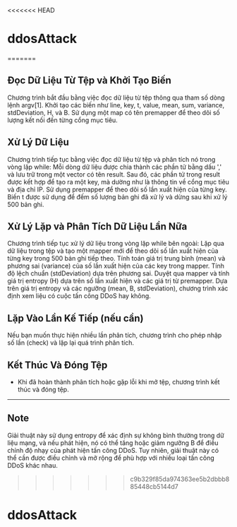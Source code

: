 <<<<<<< HEAD
# ddosAttack
=======
## Đọc Dữ Liệu Từ Tệp và Khởi Tạo Biến
Chương trình bắt đầu bằng việc đọc dữ liệu từ tệp thông qua tham số dòng lệnh argv[1].
Khởi tạo các biến như line, key, t, value, mean, sum, variance, stdDeviation, H, và B.
Sử dụng một map có tên premapper để theo dõi số lượng kết nối đến từng cổng mục tiêu.
## Xử Lý Dữ Liệu
Chương trình tiếp tục bằng việc đọc dữ liệu từ tệp và phân tích nó trong vòng lặp while:
Mỗi dòng dữ liệu được chia thành các phần tử bằng dấu ',' và lưu trữ trong một vector có tên result.
Sau đó, các phần tử trong result được kết hợp để tạo ra một key, mà dường như là thông tin về cổng mục tiêu và địa chỉ IP.
Sử dụng premapper để theo dõi số lần xuất hiện của từng key.
Biến t được sử dụng để đếm số lượng bản ghi đã xử lý và dừng sau khi xử lý 500 bản ghi.
## Xử Lý Lặp và Phân Tích Dữ Liệu Lần Nữa
Chương trình tiếp tục xử lý dữ liệu trong vòng lặp while bên ngoài:
Lặp qua dữ liệu trong tệp và tạo một mapper mới để theo dõi số lần xuất hiện của từng key trong 500 bản ghi tiếp theo.
Tính toán giá trị trung bình (mean) và phương sai (variance) của số lần xuất hiện của các key trong mapper.
Tính độ lệch chuẩn (stdDeviation) dựa trên phương sai.
Duyệt qua mapper và tính giá trị entropy (H) dựa trên số lần xuất hiện và các giá trị từ premapper.
Dựa trên giá trị entropy và các ngưỡng (mean, B, stdDeviation), chương trình xác định xem liệu có cuộc tấn công DDoS hay không.
## Lặp Vào Lần Kế Tiếp (nếu cần)
Nếu bạn muốn thực hiện nhiều lần phân tích, chương trình cho phép nhập số lần (check) và lặp lại quá trình phân tích.
## Kết Thúc Và Đóng Tệp
- Khi đã hoàn thành phân tích hoặc gặp lỗi khi mở tệp, chương trình kết thúc và đóng tệp.
---
## Note
Giải thuật này sử dụng entropy để xác định sự không bình thường trong dữ liệu mạng, và nếu phát hiện, nó có thể tăng hoặc giảm ngưỡng B để điều chỉnh độ nhạy của phát hiện tấn công DDoS. 
Tuy nhiên, giải thuật này có thể cần được điều chỉnh và mở rộng để phù hợp với nhiều loại tấn công DDoS khác nhau.
>>>>>>> c9b329f85da974363ee5b2dbbb885448cb5144d7
# ddosAttack
